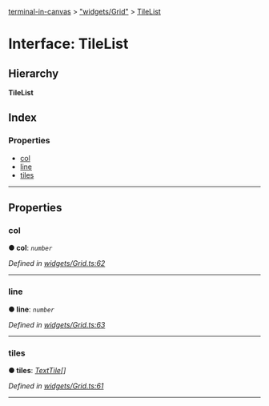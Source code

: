 [terminal-in-canvas](../README.md) > ["widgets/Grid"](../modules/_widgets_grid_.md) > [TileList](../interfaces/_widgets_grid_.tilelist.md)

# Interface: TileList

## Hierarchy

**TileList**

## Index

### Properties

* [col](_widgets_grid_.tilelist.md#col)
* [line](_widgets_grid_.tilelist.md#line)
* [tiles](_widgets_grid_.tilelist.md#tiles)

---

## Properties

<a id="col"></a>

###  col

**● col**: *`number`*

*Defined in [widgets/Grid.ts:62](https://github.com/danikaze/terminal-in-canvas/blob/13134dd/src/widgets/Grid.ts#L62)*

___
<a id="line"></a>

###  line

**● line**: *`number`*

*Defined in [widgets/Grid.ts:63](https://github.com/danikaze/terminal-in-canvas/blob/13134dd/src/widgets/Grid.ts#L63)*

___
<a id="tiles"></a>

###  tiles

**● tiles**: *[TextTile](_terminal_.texttile.md)[]*

*Defined in [widgets/Grid.ts:61](https://github.com/danikaze/terminal-in-canvas/blob/13134dd/src/widgets/Grid.ts#L61)*

___

